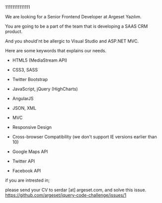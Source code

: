 11111111111111

We are looking for a Senior Frontend Developer at Argeset Yazılım.

You are going to be a part of the team that is developing a SAAS CRM product.

And you should'nt be allergic to Visual Studio and ASP.NET MVC.

Here are some keywords that explains our needs.


* HTML5 (MediaStream API)
* CSS3, SASS
* Twitter Bootstrap
* JavaScript, jQuery (HighCharts)
* AngularJS
* JSON, XML

* MVC

* Responsive Design
* Cross-browser Compatibility
  (we don't support IE versions earlier than 10)

* Google Maps API
* Twitter API
* Facebook API

if you are intrested in;

please send your CV to serdar [at] argeset.com,
and solve this issue.
https://github.com/argeset/jquery-code-challenge/issues/1
